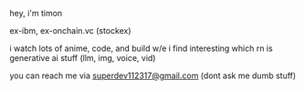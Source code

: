 hey, i'm timon

ex-ibm, ex-onchain.vc (stockex)

i watch lots of anime, code, and build w/e i find interesting which rn is generative ai stuff (llm, img, voice, vid)

you can reach me via superdev112317@gmail.com (dont ask me dumb stuff)
